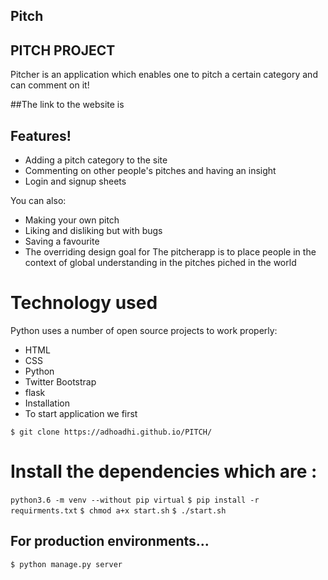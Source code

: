 ## Pitch

## PITCH PROJECT
Pitcher is an application which enables one to pitch a certain category and can comment on it!

##The link to the website is

## Features!
* Adding a pitch category to the site
* Commenting on other people's pitches and having an insight
* Login and signup sheets


You can also:

* Making your own pitch
* Liking and disliking but with bugs
* Saving a favourite
* The overriding design goal for The pitcherapp is to place people in the context of global understanding in the pitches piched in the world

# Technology used
Python uses a number of open source projects to work properly:

* HTML
* CSS
* Python
* Twitter Bootstrap
* flask
* Installation
* To start application we first

`$ git clone https://adhoadhi.github.io/PITCH/`

# Install the dependencies which are :

`python3.6 -m venv --without pip virtual`
`$ pip install -r requirments.txt`
`$ chmod a+x start.sh`
`$ ./start.sh`

## For production environments...
`$ python manage.py server`